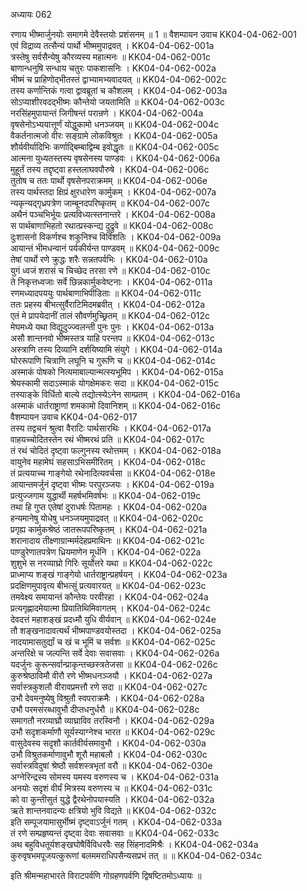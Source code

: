 अध्यायः 062

रणाय भीष्मार्जुनयोः समागमे देवैस्तयोः प्रशंसनम् ॥ 1 ॥
वैशम्पायन उवाच 	KK04-04-062-001  
एवं विद्राव्य तत्सैन्यं पार्थो भीष्ममुपाद्रवत् ।	KK04-04-062-001a  
त्रस्तेषु सर्वसैन्येषु कौरव्यस्य महात्मनः ॥	KK04-04-062-001c  
बाणान्धनुषि सन्धाय चतुरः पाकशासनिः ।	KK04-04-062-002a  
भीष्मं च प्राहिणोद्भीतस्तं द्वाभ्यामभ्यवादयत् ॥	KK04-04-062-002c  
तस्य कर्णान्तिकं गत्वा द्वावब्रूतां च कौशलम् ।	KK04-04-062-003a  
सोऽप्याशीरवदद्भीष्मः कौन्तेयो जयतामिति ॥	KK04-04-062-003c  
नरसिंहमुपायान्तं जिगीषन्तं परान्रणे ।	KK04-04-062-004a  
वृषसेनोऽभ्ययात्तूर्णं योद्धुकामो धनञ्जयम् ॥	KK04-04-062-004c  
वैकर्तनात्मजो वीरः सङ्ग्रामे लोकविश्रुतः ।	KK04-04-062-005a  
शौर्यवीर्यादिभिः कर्णाद्बिम्बाद्विम्ब इवोद्धृतः ॥	KK04-04-062-005c  
आत्मना युध्यतस्तस्य वृषसेनस्य पाण्डवः ।	KK04-04-062-006a  
मुहूर्तं तस्य तद्दृष्ट्वा हस्तलाघवपौरुषे ।	KK04-04-062-006c  
तुतोष च ततः पार्थो वृषसेनपराक्रमम् ॥	KK04-04-062-006e  
तस्य पार्थस्तदा क्षिप्रं क्षुरधारेण कार्मुकम् ।	KK04-04-062-007a  
न्यकृन्यद्गृध्रपत्रेण जाम्बूनदपरिष्कृतम् ॥	KK04-04-062-007c  
अथैनं पञ्चभिर्भूयः प्रत्यविध्यत्स्तनान्तरे ।	KK04-04-062-008a  
स पार्थबाणाभिहतो रथात्प्रस्कन्द्य दुद्रुवे ॥	KK04-04-062-008c  
दुःशासनो विकर्णश्च शकुनिश्च विविंशतिः ।	KK04-04-062-009a  
आयान्तं भीमधन्वानं पर्यकीर्यन्त पाण्डवम् ॥	KK04-04-062-009c  
तेषां पार्थो रणे क्रुद्धः शरैः सन्नतपर्वभिः ।	KK04-04-062-010a  
युगं ध्वजं शरासं च चिच्छेद तरसा रणे ॥	KK04-04-062-010c  
ते निकृत्तध्वजाः सर्वे छिन्नकार्मुकवेष्टनाः ।	KK04-04-062-011a  
रणमध्यादपययुः पार्थबाणाभिपीडिताः ॥	KK04-04-062-011c  
ततः प्रहस्य बीभत्सुर्वैराटिमिदमब्रवीत् ।	KK04-04-062-012a  
एतं मे प्रापयेदानीं तालं सौवर्णमुच्छ्रितम् ॥	KK04-04-062-012c  
मेघमध्ये यथा विद्युदुज्ज्वलन्ती पुनः पुनः ।	KK04-04-062-013a  
असौ शान्तनवो भीष्मस्तत्र याहि परन्तप ॥	KK04-04-062-013c  
अस्त्राणि तस्य दिव्यानि दर्शयिष्यामि संयुगे ।	KK04-04-062-014a  
घोररूपाणि चित्राणि लघूनि च गुरूणि च ॥	KK04-04-062-014c  
अस्माकं पोषको नित्यमाबाल्यान्मत्स्यभूमिप ।	KK04-04-062-015a  
श्रेयस्कामी सदाऽस्माकं योगक्षेमकरः सदा ॥	KK04-04-062-015c  
तस्याङ्के विर्धितो बाल्ये तद्योत्स्येऽनेन साम्प्रतम् ।	KK04-04-062-016a  
अस्माकं धार्तराष्ट्राणां शमकामो दिवानिशम् ॥	KK04-04-062-016c  
वैशम्पायन उवाच 	KK04-04-062-017  
तस्य तद्वचनं श्रुत्वा वैराटिः पार्थसारथिः ।	KK04-04-062-017a  
वाहयच्चोदितस्तेन रथं भीष्मरथं प्रति ॥	KK04-04-062-017c  
तं रथं चोदितं दृष्ट्वा फल्गुनस्य रथोत्तमम् ।	KK04-04-062-018a  
वायुनेव महामेघं सहसाऽभिसमीरितम् ।	KK04-04-062-018c  
तं प्रत्ययाच्च गाङ्गेयो रथेनादित्यवर्चसा ॥	KK04-04-062-018e  
आयान्तमर्जुनं दृष्ट्वा भीष्मः परपुरञ्जयः ।	KK04-04-062-019a  
प्रत्युज्जगाम युद्धार्थी महर्षभमिवर्षभः ॥	KK04-04-062-019c  
तथा हि गुप्त एतेषां दुराधर्षः पितामहः ।	KK04-04-062-020a  
हन्यमानेषु योधेषु धनञ्जयमुपाद्रवत् ॥	KK04-04-062-020c  
प्रगृह्य कार्मुकश्रेष्ठं जातरूपपरिष्कृतम् ।	KK04-04-062-021a  
शरानादाय तीक्ष्णाग्रान्मर्मदेहप्रमाथिनः ॥	KK04-04-062-021c  
पाण्डुरेणातपत्रेण ध्रियमाणेन मूर्धनि ।	KK04-04-062-022a  
शुशुभे स नरव्याघ्रो गिरिः सूर्योत्तरे यथा ॥	KK04-04-062-022c  
प्राध्माप्य शङ्खं गाङ्गेयो धार्तराष्ट्रान्प्रहर्षयन् ।	KK04-04-062-023a  
प्रदक्षिणमुपावृत्य बीभत्सुं प्रत्यवारयत् ॥	KK04-04-062-023c  
तमवेक्ष्य समायान्तं कौन्तेयः परवीरहा ।	KK04-04-062-024a  
प्रत्यगृह्णादमेयात्मा प्रियातिथिमिवागतम् ।	KK04-04-062-024c  
देवदत्तं महाशङ्खं प्रदध्मौ युधि वीर्यवान् ॥	KK04-04-062-024e  
तौ शङ्खनादावत्यर्थं भीष्मपाण्डवयोस्तदा ।	KK04-04-062-025a  
नादयामासतुर्द्यां च खं च भूमिं च सर्वशः ॥	KK04-04-062-025c  
अन्तरिक्षे च जल्पन्ति सर्वे देवाः सवासवाः ।	KK04-04-062-026a  
यदर्जुनः कुरून्सर्वान्प्राकृन्तच्छस्त्रतेजसा ॥	KK04-04-062-026c  
कुरुश्रेष्ठाविमौ वीरौ रणे भीष्मधनञ्जयौ ।	KK04-04-062-027a  
सर्वास्त्रकुशलौ वीरावप्रमत्तौ रणे सदा ॥	KK04-04-062-027c  
उभौ देवमनुष्येषु विश्रुतौ स्वपराक्रमैः ।	KK04-04-062-028a  
उभौ परमसंरब्धावुभौ दीप्तधनुर्धरौ ॥	KK04-04-062-028c  
समागतौ नरव्याघ्रौ व्याघ्राविव तरस्विनौ ।	KK04-04-062-029a  
उभौ सदृशकर्माणौ सूर्यस्याग्नेश्च भारत ॥	KK04-04-062-029c  
वासुदेवस्य सदृशौ कार्तवीर्यसमावुभौ ।	KK04-04-062-030a  
उभौ विश्रुतकर्माणावुभौ शूरौ महाबलौ ।	KK04-04-062-030c  
सर्वास्त्रविदुषां श्रेष्ठौ सर्वशस्त्रभृतां वरौ ॥	KK04-04-062-030e  
अग्नेरिन्द्रस्य सोमस्य यमस्य वरुणस्य च ।	KK04-04-062-031a  
अनयोः सदृशं वीर्यं मित्रस्य वरुणस्य च ॥	KK04-04-062-031c  
को वा कुन्तीसुतं युद्धे द्वैरथेनोपयास्यति ।	KK04-04-062-032a  
ऋते शान्तनवादन्यः क्षत्रियो भुवि विद्यते ॥	KK04-04-062-032c  
इति सम्पूजयामासुर्भीष्मं दृष्ट्वाऽर्जुनं गतम् ।	KK04-04-062-033a  
तं रणे सम्प्रहृष्यन्तं दृष्ट्वा देवाः सवासवाः ॥	KK04-04-062-033c  
अथ बहुविधतूर्यशङ्खघोषैर्विविधरवैः सह सिंहनादमिश्रैः ।	KK04-04-062-034a  
कुरुवृषभमपूजयत्कुरूणां बलममराधिपसैन्यसप्रभं तत् ॥ ॥	KK04-04-062-034c  

इति श्रीमन्महाभारते विराटपर्वणि गोग्रहणपर्वणि द्विषष्टितमोऽध्यायः ॥
